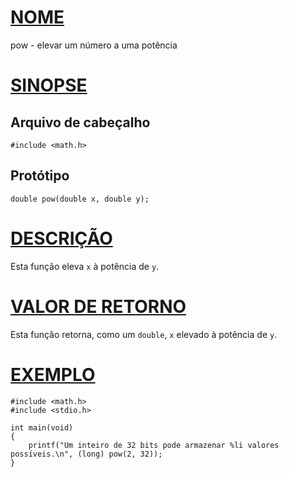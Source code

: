 # [NOME](#nome)

pow - elevar um número a uma potência

# [SINOPSE](#sinopse)

## Arquivo de cabeçalho

    #include <math.h>

## Protótipo

    double pow(double x, double y);

# [DESCRIÇÃO](#descrição)

Esta função eleva `x` à potência de `y`.

# [VALOR DE RETORNO](#valor-de-retorno)

Esta função retorna, como um `double`, `x` elevado à potência de `y`.

# [EXEMPLO](#exemplo)

    #include <math.h>
    #include <stdio.h>

    int main(void)
    {
        printf("Um inteiro de 32 bits pode armazenar %li valores possíveis.\n", (long) pow(2, 32));
    }

